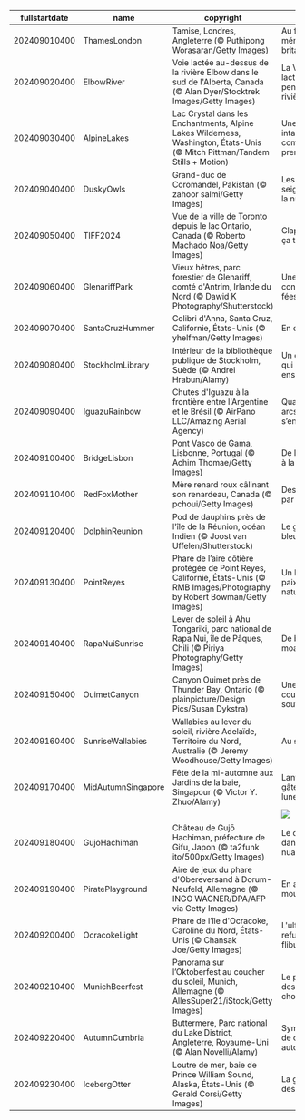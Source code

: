 |fullstartdate|name|copyright|title|image|
|--|--|--|--|--|
202409010400|ThamesLondon|Tamise, Londres, Angleterre (© Puthipong Worasaran/Getty Images)|Au flux de la mémoire britannique|![](/fr-CA/2024/09/202409010400ThamesLondon.jpg)|
202409020400|ElbowRiver|Voie lactée au-dessus de la rivière Elbow dans le sud de l'Alberta, Canada (© Alan Dyer/Stocktrek Images/Getty Images)|La Voie lactée se penche sur la rivière Elbow|![](/fr-CA/2024/09/202409020400ElbowRiver.jpg)|
202409030400|AlpineLakes|Lac Crystal dans les Enchantments, Alpine Lakes Wilderness, Washington, États-Unis (© Mitch Pittman/Tandem Stills + Motion)|Une beauté intacte comme au premier jour|![](/fr-CA/2024/09/202409030400AlpineLakes.jpg)|
202409040400|DuskyOwls|Grand-duc de Coromandel, Pakistan (© zahoor salmi/Getty Images)|Les seigneurs de la nuit|![](/fr-CA/2024/09/202409040400DuskyOwls.jpg)|
202409050400|TIFF2024|Vue de la ville de Toronto depuis le lac Ontario, Canada (© Roberto Machado Noa/Getty Images)|Clap, moteur, ça tourne!|![](/fr-CA/2024/09/202409050400TIFF2024.jpg)|
202409060400|GlenariffPark|Vieux hêtres, parc forestier de Glenariff, comté d'Antrim, Irlande du Nord (© Dawid K Photography/Shutterstock)|Une forêt de conte de fées|![](/fr-CA/2024/09/202409060400GlenariffPark.jpg)|
202409070400|SantaCruzHummer|Colibri d'Anna, Santa Cruz, Californie, États-Unis (© yhelfman/Getty Images)|En chantant...|![](/fr-CA/2024/09/202409070400SantaCruzHummer.jpg)|
202409080400|StockholmLibrary|Intérieur de la bibliothèque publique de Stockholm, Suède (© Andrei Hrabun/Alamy)|Un chapitre qui s’écrit ensemble|![](/fr-CA/2024/09/202409080400StockholmLibrary.jpg)|
202409090400|IguazuRainbow|Chutes d'Iguazu à la frontière entre l'Argentine et le Brésil (© AirPano LLC/Amazing Aerial Agency)|Quand les arcs-en-ciel s’en mêlent|![](/fr-CA/2024/09/202409090400IguazuRainbow.jpg)|
202409100400|BridgeLisbon|Pont Vasco de Gama, Lisbonne, Portugal (© Achim Thomae/Getty Images)|De l’horizon à la mer|![](/fr-CA/2024/09/202409100400BridgeLisbon.jpg)|
202409110400|RedFoxMother|Mère renard roux câlinant son renardeau, Canada (© pchoui/Getty Images)|Des bisous par millier|![](/fr-CA/2024/09/202409110400RedFoxMother.jpg)|
202409120400|DolphinReunion|Pod de dauphins près de l'île de la Réunion, océan Indien (© Joost van Uffelen/Shutterstock)|Le grand bleu|![](/fr-CA/2024/09/202409120400DolphinReunion.jpg)|
202409130400|PointReyes|Phare de l’aire côtière protégée de Point Reyes, Californie, États-Unis (© RMB Images/Photography by Robert Bowman/Getty Images)|Un havre de paix et de nature|![](/fr-CA/2024/09/202409130400PointReyes.jpg)|
202409140400|RapaNuiSunrise|Lever de soleil à Ahu Tongariki, parc national de Rapa Nui, île de Pâques, Chili (© Piriya Photography/Getty Images)|De bon moaï-tin|![](/fr-CA/2024/09/202409140400RapaNuiSunrise.jpg)|
202409150400|OuimetCanyon|Canyon Ouimet près de Thunder Bay, Ontario (© plainpicture/Design Pics/Susan Dykstra)|Une gorge à couper le souffle|![](/fr-CA/2024/09/202409150400OuimetCanyon.jpg)|
202409160400|SunriseWallabies|Wallabies au lever du soleil, rivière Adelaïde, Territoire du Nord, Australie (© Jeremy Woodhouse/Getty Images)|Au saut du lit|![](/fr-CA/2024/09/202409160400SunriseWallabies.jpg)|
202409170400|MidAutumnSingapore|Fête de la mi-automne aux Jardins de la baie, Singapour (© Victor Y. Zhuo/Alamy)|Lanternes et gâteaux de lune|![](/fr-CA/2024/09/202409170400MidAutumnSingapore.jpg)|
||||![](/fr-CA/2024/09/.jpg)|
202409180400|GujoHachiman|Château de Gujō Hachiman, préfecture de Gifu, Japon (© ta2funk ito/500px/Getty Images)|Le château dans les nuages|![](/fr-CA/2024/09/202409180400GujoHachiman.jpg)|
202409190400|PiratePlayground|Aire de jeux du phare d'Obereversand à Dorum-Neufeld, Allemagne (© INGO WAGNER/DPA/AFP via Getty Images)|En avant, moussaillons!|![](/fr-CA/2024/09/202409190400PiratePlayground.jpg)|
202409200400|OcracokeLight|Phare de l’île d'Ocracoke, Caroline du Nord, États-Unis (© Chansak Joe/Getty Images)|L'ultime refuge des flibustiers|![](/fr-CA/2024/09/202409200400OcracokeLight.jpg)|
202409210400|MunichBeerfest|Panorama sur l’Oktoberfest au coucher du soleil, Munich, Allemagne (© AllesSuper21/iStock/Getty Images)|Le paradis des lève-chopes!|![](/fr-CA/2024/09/202409210400MunichBeerfest.jpg)|
202409220400|AutumnCumbria|Buttermere, Parc national du Lake District, Angleterre, Royaume-Uni (© Alan Novelli/Alamy)|Symphonie de couleurs automnales|![](/fr-CA/2024/09/202409220400AutumnCumbria.jpg)|
202409230400|IcebergOtter|Loutre de mer, baie de Prince William Sound, Alaska, États-Unis (© Gerald Corsi/Getty Images)|La gardienne des océans|![](/fr-CA/2024/09/202409230400IcebergOtter.jpg)|
